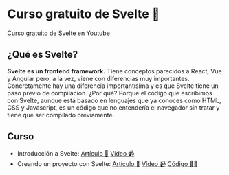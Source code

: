 # Curso gratuito de Svelte 🔶

Curso gratuito de Svelte en Youtube

## ¿Qué es Svelte? 

**Svelte es un frontend framework.** Tiene conceptos parecidos a React, Vue y Angular pero, a la vez, viene con diferencias muy importantes. Concretamente hay una diferencia importantísima y es que Svelte tiene un paso previo de compilación. ¿Por qué? Porque el código que escribimos con Svelte, aunque está basado en lenguajes que ya conoces como HTML, CSS y Javascript, es un código que no entendería el navegador sin tratar y tiene que ser compilado previamente.

## Curso

- Introducción a Svelte: [Artículo 📝](https://midu.dev/introducci%C3%B3n-a-svelte/) [Vídeo 📹](https://www.youtube.com/watch?v=Xsxm8_BI63s)
- Creando un proyecto con Svelte: [Artículo 📝](https://midu.dev/crea-un-nuevo-proyect-con-svelte-3/) [Vídeo 📹](https://www.youtube.com/watch?v=VTkDuQ9RLVU) [Código 👨‍💻]()
